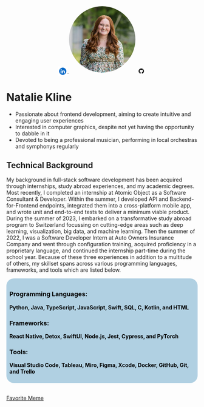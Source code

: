 <div style="text-align: center;">
  <a href="https://www.linkedin.com/in/nataliemkline" target="_blank">
    <img src="./Images/LinkedInLogo.webp" alt="LinkedIn Profile" width="25" style="vertical-align: middle;">
  </a>
  <img src="./Images/Headshot.JPG" alt="Headshot" style="width: 175px; height: 175px; border-radius: 50%; object-fit: cover; display: inline-block;">
  <a href="https://github.com/nataliemkline" target="_blank">
    <img src="./Images/GithubLogo.png" alt="Github Profile" width="25" style="vertical-align: middle;">
  </a>
</div>

# Natalie Kline
* Passionate about frontend development, aiming to create intuitive and engaging user experiences
* Interested in computer graphics, despite not yet having the opportunity to dabble in it
* Devoted to being a professional musician, performing in local orchestras and symphonys regularly

## Technical Background
My background in full-stack software development has been acquired through internships, study abroad experiences, and my academic degrees. Most recently, I completed an internship at Atomic Object as a Software Consultant & Developer. Within the summer, I developed API and Backend-for-Frontend endpoints, integrated them into a cross-platform mobile app, and wrote unit and end-to-end tests to deliver a minimum viable product. During the summer of 2023, I embarked on a transformative study abroad program to Switzerland focussing on cutting-edge areas such as deep learning, visualization, big data, and machine learning. Then the summer of 2022, I was a Software Developer Intern at Auto Owners Insurance Company and went through configuration training, acquired proficiency in a proprietary language, and continued the internship part-time during the school year. Because of these three experiences in addition to a multitude of others, my skillset spans across various programming languages, frameworks, and tools which are listed below.

<div style="background-color: #B0D0E2; padding: 8px; border-radius: 20px; color: black; font-weight: bold;">
  <h3>Programming Languages:</h3>
  <p>Python, Java, TypeScript, JavaScript, Swift, SQL, C, Kotlin, and HTML</p>
  
  <h3>Frameworks:</h3>
  <p>React Native, Detox, SwiftUI, Node.js, Jest, Cypress, and PyTorch</p>
  
  <h3>Tools:</h3>
  <p>Visual Studio Code, Tableau, Miro, Figma, Xcode, Docker, GitHub, Git, and Trello</p>
</div>

<br/>

[Favorite Meme](https://i.pinimg.com/736x/dc/4b/10/dc4b101f7c86f29ed800bc44919028ae.jpg)

<br/>


